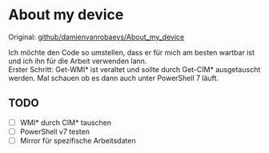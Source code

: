 # About my device
Original: [github/damienvanrobaeys/About_my_device](https://github.com/damienvanrobaeys/About_my_device/)

Ich möchte den Code so umstellen, dass er für mich am besten wartbar ist und ich ihn für die Arbeit verwenden lann.\
Erster Schritt: Get-WMI* ist veraltet und sollte durch Get-CIM* ausgetauscht werden. Mal schauen ob es dann auch unter PowerShell 7 läuft.

## TODO
- [ ] WMI* durch CIM* tauschen
- [ ] PowerShell v7 testen
- [ ] Mirror für spezifische Arbeitsdaten